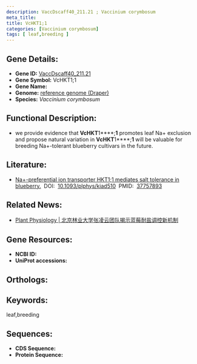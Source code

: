 ```yaml
---
description: VaccDscaff40_211.21 ; Vaccinium corymbosum
meta_title:
title: VcHKT1;1
categories: [Vaccinium corymbosum]
tags: [ leaf,breeding ]
---
```


## Gene Details:
- **Gene ID:**	[VaccDscaff40_211.21]()
- **Gene Symbol:** VcHKT1;1
- **Gene Name:** 
- **Genome:** [reference genome (Draper)]()
- **Species:** *Vaccinium corymbosum*

## Functional Description:
   - we provide evidence that **VcHKT**1****;**1** promotes leaf Na+ exclusion and propose natural variation in **VcHKT**1****;**1** will be valuable for breeding Na+-tolerant blueberry cultivars in the future.

## Literature:
   - [Na+-preferential ion transporter HKT1;1 mediates salt tolerance in blueberry.]( https://academic.oup.com/plphys/advance-article/doi/10.1093/plphys/kiad510/7284013?login=true)&nbsp;&nbsp;DOI:&nbsp;&nbsp;[10.1093/plphys/kiad510](https://academic.oup.com/plphys/advance-article/doi/10.1093/plphys/kiad510/7284013?login=true)&nbsp;&nbsp;PMID:&nbsp;&nbsp;[37757893](https://pubmed.ncbi.nlm.nih.gov/37757893/)

## Related News:
   - [Plant Physiology | 北京林业大学张凌云团队揭示蓝莓耐盐调控新机制](https://mp.weixin.qq.com/s?__biz=Mzg3MDEwNDEyMg==&mid=2247556914&idx=5&sn=fb4aa1e449bc0d2bb8032ada2e4972f0&chksm=441dc280f05ffd9c11ec1d711ad2bc1d197b10bd94c0b077fc6f7960a967e69860cad9ca5137&scene=27#wechat_redirect)

## Gene Resources:
- **NCBI ID:** [](https://www.ncbi.nlm.nih.gov/gene/?term=)
- **UniProt accessions:** [](https://www.uniprot.org/uniprotkb//entry)

## Orthologs:


## Keywords:
leaf,breeding

## Sequences:
- **CDS Sequence:**
- **Protein Sequence:**
